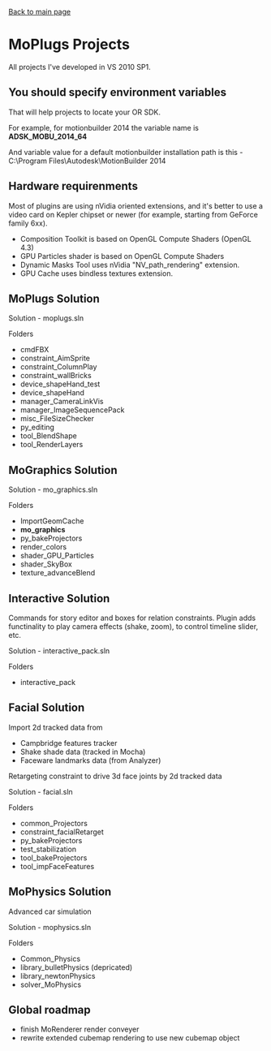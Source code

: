 [Back to main page](Main.md)

# MoPlugs Projects #

All projects I've developed in VS 2010 SP1.

## You should specify environment variables ##

That will help projects to locate your OR SDK.

For example, for motionbuilder 2014 the variable name is **ADSK_MOBU_2014_64**

And variable value for a default motionbuilder installation path is this - C:\Program Files\Autodesk\MotionBuilder 2014

## Hardware requirenments ##

Most of plugins are using nVidia oriented extensions, and it's better to use a video card on Kepler chipset or newer (for example, starting from GeForce family 6xx).

- Composition Toolkit is based on OpenGL Compute Shaders (OpenGL 4.3)
- GPU Particles shader is based on OpenGL Compute Shaders
- Dynamic Masks Tool uses nVidia "NV_path_rendering" extension.
- GPU Cache uses bindless textures extension.

## MoPlugs Solution ##

Solution - moplugs.sln

Folders
* cmdFBX
* constraint_AimSprite
* constraint_ColumnPlay
* constraint_wallBricks
* device_shapeHand_test
* device_shapeHand
* manager_CameraLinkVis
* manager_ImageSequencePack
* misc_FileSizeChecker
* py_editing
* tool_BlendShape
* tool_RenderLayers

## MoGraphics Solution ##

Solution - mo_graphics.sln

Folders
* ImportGeomCache
* **mo_graphics**
* py_bakeProjectors
* render_colors
* shader_GPU_Particles
* shader_SkyBox
* texture_advanceBlend

## Interactive Solution ##

 Commands for story editor and boxes for relation constraints.
Plugin adds functinality to play camera effects (shake, zoom), to control timeline slider, etc. 

Solution - interactive_pack.sln

Folders
* interactive_pack

## Facial Solution ##

Import 2d tracked data from

- Campbridge features tracker
- Shake shade data (tracked in Mocha)
- Faceware landmarks data (from Analyzer)

Retargeting constraint to drive 3d face joints by 2d tracked data

Solution - facial.sln

Folders
* common_Projectors
* constraint_facialRetarget
* py_bakeProjectors
* test_stabilization
* tool_bakeProjectors
* tool_impFaceFeatures

## MoPhysics Solution ##

 Advanced car simulation
 
 Solution - mophysics.sln
 
 Folders
 * Common_Physics
 * library_bulletPhysics (depricated)
 * library_newtonPhysics
 * solver_MoPhysics
 
 
## Global roadmap ##

- finish MoRenderer render conveyer
- rewrite extended cubemap rendering to use new cubemap object
